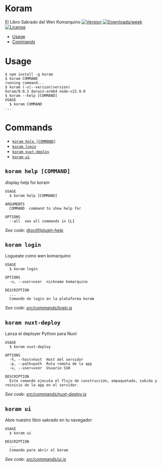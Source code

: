 Koram
=====

El Libro Sakrado del Wen Komarquino
[![Version](https://img.shields.io/npm/v/koram.svg)](https://npmjs.org/package/koram)
[![Downloads/week](https://img.shields.io/npm/dw/koram.svg)](https://npmjs.org/package/koram)
[![License](https://img.shields.io/npm/l/koram.svg)](https://github.com/OTROS/koram/blob/master/package.json)

<!-- toc -->
* [Usage](#usage)
* [Commands](#commands)
<!-- tocstop -->
# Usage
<!-- usage -->
```sh-session
$ npm install -g koram
$ koram COMMAND
running command...
$ koram (-v|--version|version)
koram/0.0.3 darwin-arm64 node-v22.9.0
$ koram --help [COMMAND]
USAGE
  $ koram COMMAND
...
```
<!-- usagestop -->
# Commands
<!-- commands -->
* [`koram help [COMMAND]`](#koram-help-command)
* [`koram login`](#koram-login)
* [`koram nuxt-deploy`](#koram-nuxt-deploy)
* [`koram ui`](#koram-ui)

## `koram help [COMMAND]`

display help for koram

```
USAGE
  $ koram help [COMMAND]

ARGUMENTS
  COMMAND  command to show help for

OPTIONS
  --all  see all commands in CLI
```

_See code: [@oclif/plugin-help](https://github.com/oclif/plugin-help/blob/v3.2.0/src/commands/help.ts)_

## `koram login`

Logueate como wen komarquino

```
USAGE
  $ koram login

OPTIONS
  -u, --user=user  nickname komarquino

DESCRIPTION
  ...
  Comando de login en la plataforma koram
```

_See code: [src/commands/login.js](https://gitlab.com/komarca-kodebase/koram-cli/blob/v0.0.3/src/commands/login.js)_

## `koram nuxt-deploy`

Lanza el deployer Python para Nuxt

```
USAGE
  $ koram nuxt-deploy

OPTIONS
  -h, --host=host  Host del servidor
  -p, --path=path  Ruta remota de la app
  -u, --user=user  Usuario SSH

DESCRIPTION
  Este comando ejecuta el flujo de construcción, empaquetado, subida y reinicio de la app en el servidor.
```

_See code: [src/commands/nuxt-deploy.js](https://gitlab.com/komarca-kodebase/koram-cli/blob/v0.0.3/src/commands/nuxt-deploy.js)_

## `koram ui`

Abre nuestro libro sakrado en tu navegador

```
USAGE
  $ koram ui

DESCRIPTION
  ...
  Comando para abrir el koram
```

_See code: [src/commands/ui.js](https://gitlab.com/komarca-kodebase/koram-cli/blob/v0.0.3/src/commands/ui.js)_
<!-- commandsstop -->
